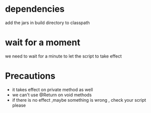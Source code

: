 # dependencies
add the jars in build directory to classpath

# wait for a moment
we need to wait for a minute to let the script to take effect

# Precautions
- it takes effect on private method as well
- we can't use @Return on void methods
- if there is no effect ,maybe something is wrong , check your script please 